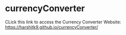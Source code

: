 # currencyConverter
CLick this link to access the Currency Converter Website: https://harshitk9.github.io/currencyConverter/
